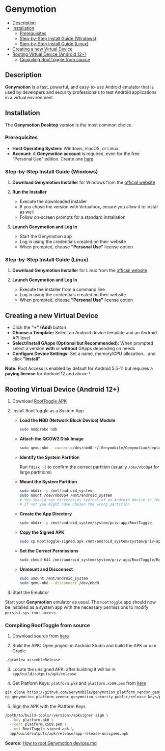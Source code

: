 # Genymotion
- [Description](#description)
- [Installation](#installation)
  - [Prerequisites](#prerequisites)
  - [Step-by-Step Install Guide (Windows)](#step-by-step-install-guide-windows)
  - [Step-by-Step Install Guide (Linux)](#step-by-step-install-guide-linux)
- [Creating a new Virtual Device](#creating-a-new-virtual-device)
- [Rooting Virtual Device (Android 12+)](#rooting-virtual-device-android-12)
  - [Compiling RootToggle from source](#compiling-roottoggle-from-source)

## Description

**Genymotion** is a fast, powerful, and easy-to-use Android emulator that is used by developers and security professionals to test Android applications in a virtual environment.

## Installation

The **Genymotion Desktop** version is the most common choice.

### Prerequisites
- **Host Operating System:** Windows, macOS, or Linux.
- **Account:** A **Genymotion account** is required, even for the free "Personal Use" edition. Create one [here](https://www-v1.genymotion.com/account/create/)

### Step-by-Step Install Guide (Windows)

1. **Download Genymotion Installer** for Windows from the [official website](https://www.genymotion.com/product-desktop/download/)

2. **Run the Installer**
    - Execute the downloaded installer
    - If you chose the version with Virtualbox, ensure you allow it to install as well
    - Follow on-screen prompts for a standard installation

3. **Launch Genymotion and Log In**
   - Start the Genymotion app
   - Log in using the credentials created on their website
   - When prompted, choose **"Personal Use"** license option

### Step-by-Step Install Guide (Linux)

1. **Download Genymotion Installer** for Linux from the [official website](https://www.genymotion.com/product-desktop/download/)

2. **Launch Genymotion and Log In**
   - Execute the installer from a command line
   - Log in using the credentials created on their website
   - When prompted, choose **"Personal Use"** license option

## Creating a new Virtual Device

- Click the **"+" (Add)** button
- **Choose a Template:** Select an Android device template and an Android API level
- **Select/Install GApps (Optional but Recommended):** When prompted select a version **with** or **without** GApps depending on needs
- **Configure Device Settings:** Set a name, memory/CPU allocation... and click **"Install"**

**Note:** Root Access is enabled by default for Android 5.5-11 but requires a **paying license** for Android 12 and above !

## Rooting Virtual Device (Android 12+)

1. Download [RootToggle APK](https://gist.github.com/zlocate/0602976452215ff84901c1b032e91a4b/raw/86c2ec50995d9415e22ff188f6b68ca494c35c10/RootToggle-signed.apk)

2. Install RootToggle as a System App
    - **Load the NBD (Network Block Device) Module**

        ```sh
        sudo modprobe ndb
        ```

    - **Attach the QCOW2 Disk Image**

        ```sh
        sudo qemu-nbd --connect=/dev/nbd0 ~/.Genymobile/Genymotion/deployed/<device_name>/system.qcow2
        ```

    - **Identify the System Partition**

        Run `fdisk -l` to confirm the correct partition (usually `/dev/nbd0p4` for large partitions) 

    - **Mount the System Partition**

        ```sh
        sudo mkdir -p /mnt/android_system
        sudo mount /dev/nbd0p4 /mnt/android_system
        # You should see directories typical of an Android device in /mnt/android_system. 
        # If not you might have chosen the wrong partition
        ```

    - **Create the App Directory**

        ```sh
        sudo mkdir -p /mnt/android_system/system/priv-app/RootToggle
        ```

    - **Copy the Signed APK**

        ```sh
        sudo cp RootToggle-signed.apk /mnt/android_system/system/priv-app/RootToggle/RootToggle.apk
        ```

    - **Set the Correct Permissions**

        ```sh
        sudo chmod 644 /mnt/android_system/system/priv-app/RootToggle/RootToggle.apk
        ```

    - **Unmount and Disconnect**

        ```sh
        sudo umount /mnt/android_system
        sudo qemu-nbd --disconnect /dev/nbd0
        ```

3. Start the Emulator

Start your **Genymotion** emulator as usual. The `RootToggle` app should now be installed as a system app with the necessary permissions to modify `persist.sys.root_access`.

### Compiling RootToggle from source

1. Download source from [here](https://gist.github.com/zlocate/0602976452215ff84901c1b032e91a4b/raw/86c2ec50995d9415e22ff188f6b68ca494c35c10/RootToggle.zip)

2. Build the APK: Open project in Android Studio and build the APK or use Gradle

```sh
./gradlew assembleRelease
```

3. Locate the unsigned APK: after building it will be in `app/build/outputs/apk/release`

4. Get Platform Keys: `platform.pk8` and `platform.x509.pem` from [here](https://web.archive.org/web/1/https://github.com/Genymobile/genymotion_platform_vendor_genymotion_security_public/archive/refs/heads/master.zip)

```sh
git clone https://github.com/Genymobile/genymotion_platform_vendor_genymotion_security_public
cp genymotion_platform_vendor_genymotion_security_public/release-keys/platform* .
```

5. Sign the APK with the Platform Keys

```sh
/path/to/build-tools/<version>/apksigner sign \
  --key platform.pk8 \
  --cert platform.x509.pem \
  --out RootToggle-signed.apk \
  app/build/outputs/apk/release/app-release-unsigned.apk
```

**Source:** [How to root Genymotion devices.md](https://gist.github.com/zlocate/0602976452215ff84901c1b032e91a4b)

